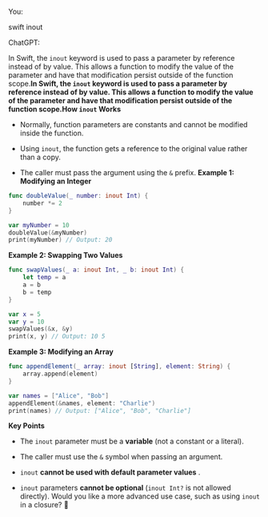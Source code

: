 
You: 

swift inout

ChatGPT: 

In Swift, the `inout` keyword is used to pass a parameter by reference instead of by value. This allows a function to modify the value of the parameter and have that modification persist outside of the function scope.**In Swift, the `inout` keyword is used to pass a parameter by reference instead of by value. This allows a function to modify the value of the parameter and have that modification persist outside of the function scope.How `inout` Works** 
- Normally, function parameters are constants and cannot be modified inside the function.
 
- Using `inout`, the function gets a reference to the original value rather than a copy.
 
- The caller must pass the argument using the `&` prefix.
**Example 1: Modifying an Integer** 

```swift
func doubleValue(_ number: inout Int) {
    number *= 2
}

var myNumber = 10
doubleValue(&myNumber)
print(myNumber) // Output: 20
```
**Example 2: Swapping Two Values** 

```swift
func swapValues(_ a: inout Int, _ b: inout Int) {
    let temp = a
    a = b
    b = temp
}

var x = 5
var y = 10
swapValues(&x, &y)
print(x, y) // Output: 10 5
```
**Example 3: Modifying an Array** 

```swift
func appendElement(_ array: inout [String], element: String) {
    array.append(element)
}

var names = ["Alice", "Bob"]
appendElement(&names, element: "Charlie")
print(names) // Output: ["Alice", "Bob", "Charlie"]
```
**Key Points**  
- The `inout` parameter must be a **variable**  (not a constant or a literal).
 
- The caller must use the `&` symbol when passing an argument.
 
- `inout` **cannot be used with default parameter values** .
 
- `inout` parameters **cannot be optional**  (`inout Int?` is not allowed directly).
Would you like a more advanced use case, such as using `inout` in a closure? 🚀
